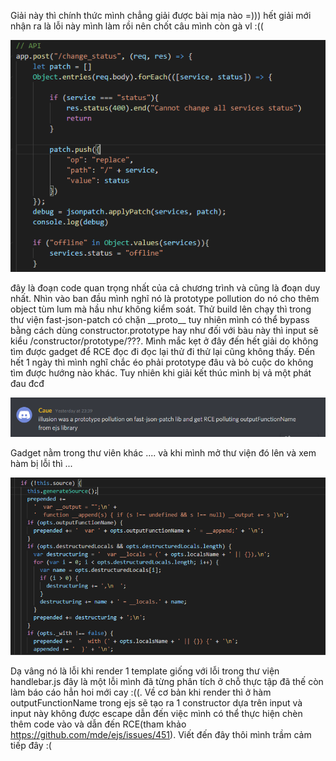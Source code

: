 Giải này thì chính thức mình chẳng giải được bài mịa nào =))) hết giải mới nhận ra là lỗi này mình làm rồi nên chốt câu mình còn gà vl :(( 

![image](https://github.com/Cl0wnK1n9/pwn2win/blob/main/WU/img/Capture.PNG)

đây là đoạn code quan trọng nhất của cả chương trình và cũng là đoạn duy nhất. Nhìn vào ban đầu mình nghĩ nó là prototype pollution do nó cho thêm object tùm lum mà hầu như không kiểm soát. Thử build lên chạy thì trong thư viện fast-json-patch có chặn \_\_proto\_\_ tuy nhiên mình có thể bypass bằng cách dùng constructor.prototype hay như đối với bàu này thì input sẽ kiểu /constructor/prototype/???. Mình mắc kẹt ở đây đến hết giải do không tìm được gadget để RCE đọc đi đọc lại thử đi thử lại cũng không thấy. Đến hết 1 ngày thì mình nghĩ chắc éo phải prototype đâu và bỏ cuộc do không tìm được hướng nào khác.
Tuy nhiên khi giải kết thúc mình bị vả một phát đau đcđ 

![image](https://github.com/Cl0wnK1n9/pwn2win/blob/main/WU/img/Capture2.PNG)

Gadget nằm trong thư viên khác .... và khi mình mở thư viện đó lên và xem hàm bị lỗi thì ...

![image](https://github.com/Cl0wnK1n9/pwn2win/blob/main/WU/img/Capturee.PNG)

Dạ vâng nó là lỗi khi render 1 template giống với lỗi trong thư viện handlebar.js đây là một lỗi mình đã từng phân tích ở chỗ thực tập đã thế còn làm báo cáo hẳn hoi mới cay :((. Về cơ bản khi render thì ở hàm outputFunctionName trong ejs sẽ tạo ra 1 constructor dựa trên input và input này không được escape dẫn đến việc mình có thể thực hiện chèn thêm code vào và dẫn đến RCE(tham khảo https://github.com/mde/ejs/issues/451).
Viết đến đây thôi mình trầm cảm tiếp đây :(
